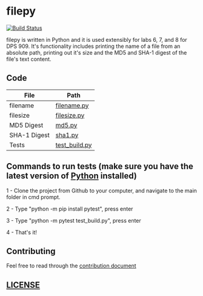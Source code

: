 # filepy
[![Build Status](https://travis-ci.org/jmrodriguesgoncalves/filepy.svg?branch=master)](https://travis-ci.org/jmrodriguesgoncalves/filepy)

filepy is written in Python and it is used extensibly for labs 6, 7, and 8 for DPS 909. It's functionality includes printing the name of a file from an absolute path, printing out it's size and the MD5 and SHA-1 digest of the file's text content.


## Code

| File | Path |
| ------ | ------ |
| filename  | [filename.py](./filename.py) |
| filesize  | [filesize.py](./filesize.py) |
| MD5 Digest  | [md5.py](./md5.py) |
| SHA-1 Digest  | [sha1.py](./sha1.py) |
| Tests | [test_build.py](./test_build.py)  |


## Commands to run tests (make sure you have the latest version of [Python](https://www.python.org/) installed)

1 - Clone the project from Github to your computer, and navigate to the main folder in cmd prompt.

2 - Type "python -m pip install pytest", press enter

3 - Type "python -m pytest test_build.py", press enter

4 - That's it!


## Contributing

Feel free to read through the [contribution document](./CONTRIBUTE.md)

## [LICENSE](./LICENSE)
